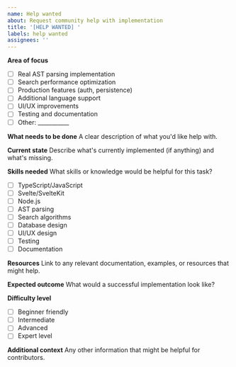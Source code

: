 ```yaml
---
name: Help wanted
about: Request community help with implementation
title: '[HELP WANTED] '
labels: help wanted
assignees: ''
---
```


**Area of focus**
- [ ] Real AST parsing implementation
- [ ] Search performance optimization  
- [ ] Production features (auth, persistence)
- [ ] Additional language support
- [ ] UI/UX improvements
- [ ] Testing and documentation
- [ ] Other: ___________

**What needs to be done**
A clear description of what you'd like help with.

**Current state**
Describe what's currently implemented (if anything) and what's missing.

**Skills needed**
What skills or knowledge would be helpful for this task?
- [ ] TypeScript/JavaScript
- [ ] Svelte/SvelteKit
- [ ] Node.js
- [ ] AST parsing
- [ ] Search algorithms
- [ ] Database design
- [ ] UI/UX design
- [ ] Testing
- [ ] Documentation

**Resources**
Link to any relevant documentation, examples, or resources that might help.

**Expected outcome**
What would a successful implementation look like?

**Difficulty level**
- [ ] Beginner friendly
- [ ] Intermediate
- [ ] Advanced
- [ ] Expert level

**Additional context**
Any other information that might be helpful for contributors.